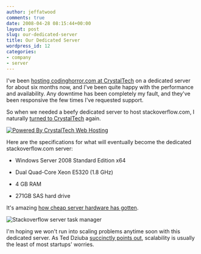 ```yaml
---
author: jeffatwood
comments: true
date: 2008-04-28 08:15:44+00:00
layout: post
slug: our-dedicated-server
title: Our Dedicated Server
wordpress_id: 12
categories:
- company
- server
---
```



I've been [hosting codinghorror.com at CrystalTech](http://www.codinghorror.com/blog/archives/000984.html) on a dedicated server for about six months now, and I've been quite happy with the performance and availability. Any downtime has been completely my fault, and they've been responsive the few times I've requested support.



So when we needed a beefy dedicated server to host stackoverflow.com, I naturally [turned to CrystalTech](http://crystaltech.com/dedicated-windows.aspx?uid=101) again.



[![Powered By CrystalTech Web Hosting](/blog/images/2008-04-28-our-dedicated-server/powered-by-crystaltech.png)](http://crystaltech.com/dedicated-windows.aspx?uid=101)



Here are the specifications for what will eventually become the dedicated stackoverflow.com server:







  * Windows Server 2008 Standard Edition x64

  * Dual Quad-Core Xeon E5320 (1.8 GHz)

  * 4 GB RAM

  * 271GB SAS hard drive




It's amazing [how cheap server hardware has gotten](http://www.codinghorror.com/blog/archives/000573.html).



![Stackoverflow server task manager](/blog/images/2008-04-28-our-dedicated-server/stackoverflow-server-task-manager.png)



I'm hoping we won't run into scaling problems anytime soon with this dedicated server. As Ted Dziuba [succinctly points out](http://teddziuba.com/2008/04/im-going-to-scale-my-foot-up-y.html), scalability is usually the least of most startups' worries.

